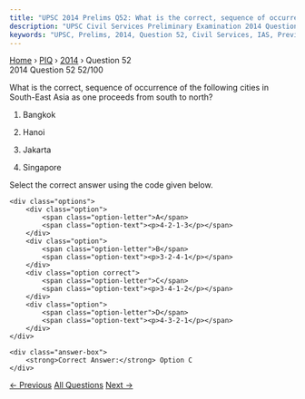 ```yaml
---
title: "UPSC 2014 Prelims Q52: What is the correct, sequence of occurrence of the following..."
description: "UPSC Civil Services Preliminary Examination 2014 Question 52 with options and answer"
keywords: "UPSC, Prelims, 2014, Question 52, Civil Services, IAS, Previous Year Questions"
---
```


<nav class="breadcrumb">
    <a href="../../">Home</a>
    <span>›</span>
    <a href="../">PIQ</a>
    <span>›</span>
    <a href="./">2014</a>
    <span>›</span>
    <span>Question 52</span>
</nav>

<div class="question-header">
    <div class="question-meta">
        <span class="year-badge">2014</span>
        <span class="question-number">Question 52</span>
        <span class="progress">52/100</span>
    </div>
    <div class="progress-bar">
        <div class="progress-fill" style="width: 52.0%"></div>
    </div>
</div>

<div class="question-content">
    <div class="question-text">
        <p>What is the correct, sequence of occurrence of the following cities in South-East Asia as one proceeds from south to north?</p>
<ol>
<li>
<p>Bangkok</p>
</li>
<li>
<p>Hanoi</p>
</li>
<li>
<p>Jakarta</p>
</li>
<li>
<p>Singapore</p>
</li>
</ol>
<p>Select the correct answer using the code given below.</p>
    </div>
    
    <div class="options">
        <div class="option">
            <span class="option-letter">A</span>
            <span class="option-text"><p>4-2-1-3</p></span>
        </div>
        <div class="option">
            <span class="option-letter">B</span>
            <span class="option-text"><p>3-2-4-1</p></span>
        </div>
        <div class="option correct">
            <span class="option-letter">C</span>
            <span class="option-text"><p>3-4-1-2</p></span>
        </div>
        <div class="option">
            <span class="option-letter">D</span>
            <span class="option-text"><p>4-3-2-1</p></span>
        </div>
    </div>

    <div class="answer-box">
        <strong>Correct Answer:</strong> Option C
    </div>
</div>

<div class="question-nav">
    <a href="../q051-turkey-is-located-between/" class="nav-btn prev">← Previous</a>
    <a href="../" class="nav-btn center">All Questions</a>
    <a href="../q053-the-scientific-view-is-that-the-increase-in-global/" class="nav-btn next">Next →</a>
</div>
